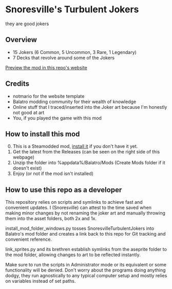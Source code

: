 # Snoresville's Turbulent Jokers

they are good jokers

## Overview

-   15 Jokers (6 Common, 5 Uncommon, 3 Rare, 1 Legendary)
-   7 Decks that revolve around some of the Jokers

[Preview the mod in this repo's website](https://snoresville.github.io/snoresville_turbulent_jokers/)

## Credits

-   notmario for the website template
-   Balatro modding community for their wealth of knowledge
-   Online stuff that I traced/inserted into the Joker art because I'm honestly not good at art
-   You, if you played the game with this mod

## How to install this mod

0. This is a Steamodded mod, [install it](https://github.com/Steamopollys/Steamodded/blob/main/README.md#how-to-install-steamodded) if you don't have it yet.
1. Get the latest from the Releases (can be seen on the right side of this webpage)
2. Unzip the folder into %appdata%/Balatro/Mods (Create Mods folder if it doesn't exist)
3. Enjoy (or not if the mod isn't installed)

## How to use this repo as a developer

This repository relies on scripts and symlinks to achieve fast and convenient updates. I (Snoresville) can attest to the time saved when making minor changes by not renaming the joker art and manually throwing them into the asset folders, both 2x and 1x.

install_mod_folder_windows.py tosses SnoresvilleTurbulentJokers into Balatro's mod folder and creates a link back to this repo for Git tracking and convenient reference.

link_sprites.py and its brethren establish symlinks from the aseprite folder to the mod folder, allowing changes to art to be reflected instantly.

Make sure to run the scripts in Administrator mode or its equivalent or some functionality will be denied. Don't worry about the programs doing anything dodgy, they run agnostically to any typical computer setup and mostly relies on variables instead of set paths.

